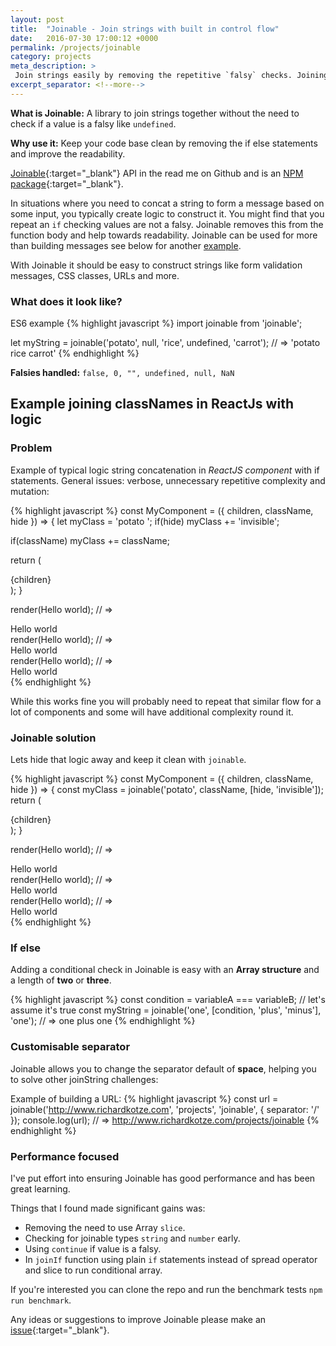 ```yaml
---
layout: post
title:  "Joinable - Join strings with built in control flow"
date:   2016-07-30 17:00:12 +0000
permalink: /projects/joinable
category: projects
meta_description: >
 Join strings easily by removing the repetitive `falsy` checks. Joining classNames in React js.
excerpt_separator: <!--more-->
---
```


**What is Joinable:** A library to join strings together without the need to check if a value is a falsy like `undefined`.

**Why use it:** Keep your code base clean by removing the if else statements and improve the readability.

[Joinable](https://github.com/rkotze/joinable){:target="_blank"} API in the read me on Github and is an [NPM package](https://www.npmjs.com/package/joinable){:target="_blank"}.

<!--more-->

In situations where you need to concat a string to form a message based on some input, you typically create logic to construct it. You might find that you repeat an `if` checking values are not a falsy. Joinable removes this from the function body and help towards readability. Joinable can be used for more than building messages see below for another [example](#example-problem).

With Joinable it should be easy to construct strings like form validation messages, CSS classes, URLs and more.

### What does it look like?

ES6 example
{% highlight javascript %}
import joinable from 'joinable';

let myString = joinable('potato', null, 'rice', undefined, 'carrot'); // => 'potato rice carrot'
{% endhighlight %}

**Falsies handled:** `false, 0, "", undefined, null, NaN`

## Example joining classNames in ReactJs with logic

### Problem

Example of typical logic string concatenation in _ReactJS component_ with if statements. General issues: verbose, unnecessary repetitive complexity and mutation:

{% highlight javascript %}
const MyComponent = ({ children, className, hide }) => {
  let myClass = 'potato ';
  if(hide)
    myClass += 'invisible';

  if(className)
    myClass += className;

  return (
    <div className={myClass}>{children}</div>
  );
}

render(<MyComponent className="cucumber">Hello world</MyComponent>); 
// => <div class="potato cucumber">Hello world</div>
render(<MyComponent className="cucumber" hide>Hello world</MyComponent>); 
// => <div class="potato invisible cucumber">Hello world</div>
render(<MyComponent>Hello world</MyComponent>); 
// => <div class="potato undefined">Hello world</div>
{% endhighlight %}

While this works fine you will probably need to repeat that similar flow for a lot of components and some will have additional complexity round it.

### Joinable solution

Lets hide that logic away and keep it clean with `joinable`.

{% highlight javascript %}
const MyComponent = ({ children, className, hide }) => {
  const myClass = joinable('potato', className, [hide, 'invisible']);
  return (
    <div className={myClass}>
    {children}
    </div>
  );
}

render(<MyComponent className="cucumber">Hello world</MyComponent>); 
// => <div class="potato cucumber">Hello world</div>
render(<MyComponent className="cucumber" hide>Hello world</MyComponent>); 
// => <div class="potato invisible cucumber">Hello world</div>
render(<MyComponent>Hello world</MyComponent>); 
// => <div class="potato">Hello world</div>
{% endhighlight %}

### If else

Adding a conditional check in Joinable is easy with an **Array structure** and a length of **two** or **three**.

{% highlight javascript %}
const condition = variableA === variableB; // let's assume it's true
const myString = joinable('one', [condition, 'plus', 'minus'], 'one'); // => one plus one
{% endhighlight %}

### Customisable separator

Joinable allows you to change the separator default of **space**, helping you to solve other joinString challenges:

Example of building a URL:
{% highlight javascript %}
const url = joinable('http://www.richardkotze.com', 'projects', 'joinable', { separator: '/' });
console.log(url); // => http://www.richardkotze.com/projects/joinable
{% endhighlight %}

### Performance focused

I've put effort into ensuring Joinable has good performance and has been great learning.

Things that I found made significant gains was:

* Removing the need to use Array `slice`.
* Checking for joinable types `string` and `number` early.
* Using `continue` if value is a falsy.
* In `joinIf` function using plain `if` statements instead of spread operator and slice to run conditional array.

If you're interested you can clone the repo and run the benchmark tests `npm run benchmark`.

Any ideas or suggestions to improve Joinable please make an [issue](https://github.com/rkotze/joinable/issues){:target="_blank"}.
